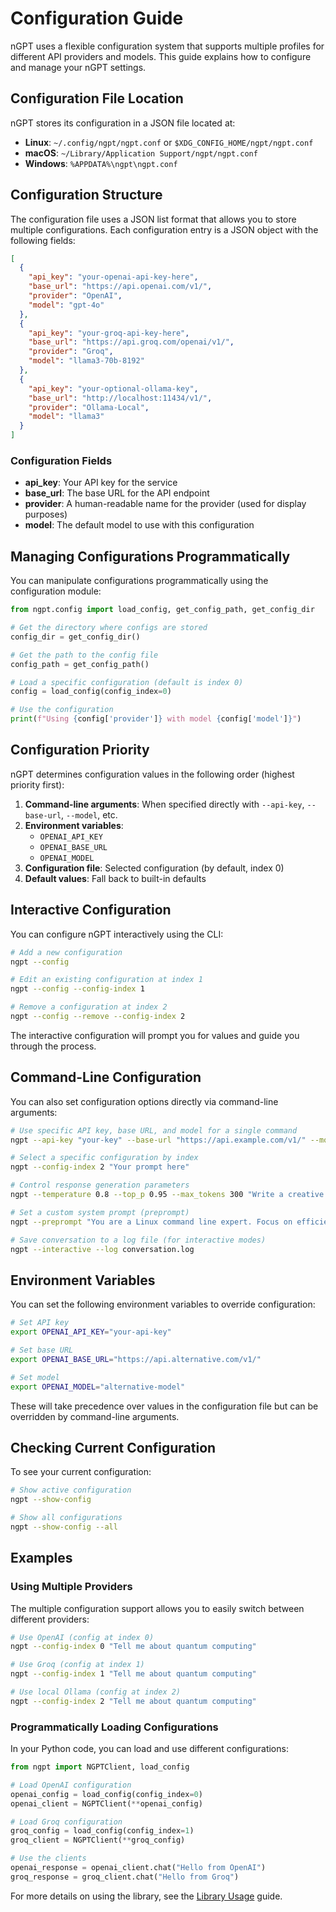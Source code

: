 # Configuration Guide

nGPT uses a flexible configuration system that supports multiple profiles for different API providers and models. This guide explains how to configure and manage your nGPT settings.

## Configuration File Location

nGPT stores its configuration in a JSON file located at:

- **Linux**: `~/.config/ngpt/ngpt.conf` or `$XDG_CONFIG_HOME/ngpt/ngpt.conf`
- **macOS**: `~/Library/Application Support/ngpt/ngpt.conf`
- **Windows**: `%APPDATA%\ngpt\ngpt.conf`

## Configuration Structure

The configuration file uses a JSON list format that allows you to store multiple configurations. Each configuration entry is a JSON object with the following fields:

```json
[
  {
    "api_key": "your-openai-api-key-here",
    "base_url": "https://api.openai.com/v1/",
    "provider": "OpenAI",
    "model": "gpt-4o"
  },
  {
    "api_key": "your-groq-api-key-here",
    "base_url": "https://api.groq.com/openai/v1/",
    "provider": "Groq",
    "model": "llama3-70b-8192"
  },
  {
    "api_key": "your-optional-ollama-key",
    "base_url": "http://localhost:11434/v1/",
    "provider": "Ollama-Local",
    "model": "llama3"
  }
]
```

### Configuration Fields

- **api_key**: Your API key for the service
- **base_url**: The base URL for the API endpoint
- **provider**: A human-readable name for the provider (used for display purposes)
- **model**: The default model to use with this configuration

## Managing Configurations Programmatically

You can manipulate configurations programmatically using the configuration module:

```python
from ngpt.config import load_config, get_config_path, get_config_dir

# Get the directory where configs are stored
config_dir = get_config_dir()

# Get the path to the config file
config_path = get_config_path()

# Load a specific configuration (default is index 0)
config = load_config(config_index=0)

# Use the configuration
print(f"Using {config['provider']} with model {config['model']}")
```

## Configuration Priority

nGPT determines configuration values in the following order (highest priority first):

1. **Command-line arguments**: When specified directly with `--api-key`, `--base-url`, `--model`, etc.
2. **Environment variables**: 
   - `OPENAI_API_KEY` 
   - `OPENAI_BASE_URL`
   - `OPENAI_MODEL`
3. **Configuration file**: Selected configuration (by default, index 0)
4. **Default values**: Fall back to built-in defaults

## Interactive Configuration

You can configure nGPT interactively using the CLI:

```bash
# Add a new configuration
ngpt --config

# Edit an existing configuration at index 1
ngpt --config --config-index 1

# Remove a configuration at index 2
ngpt --config --remove --config-index 2
```

The interactive configuration will prompt you for values and guide you through the process.

## Command-Line Configuration

You can also set configuration options directly via command-line arguments:

```bash
# Use specific API key, base URL, and model for a single command
ngpt --api-key "your-key" --base-url "https://api.example.com/v1/" --model "custom-model" "Your prompt here"

# Select a specific configuration by index
ngpt --config-index 2 "Your prompt here"

# Control response generation parameters
ngpt --temperature 0.8 --top_p 0.95 --max_tokens 300 "Write a creative story"

# Set a custom system prompt (preprompt)
ngpt --preprompt "You are a Linux command line expert. Focus on efficient solutions." "How do I find the largest files in a directory?"

# Save conversation to a log file (for interactive modes)
ngpt --interactive --log conversation.log
```

## Environment Variables

You can set the following environment variables to override configuration:

```bash
# Set API key
export OPENAI_API_KEY="your-api-key"

# Set base URL
export OPENAI_BASE_URL="https://api.alternative.com/v1/"

# Set model
export OPENAI_MODEL="alternative-model"
```

These will take precedence over values in the configuration file but can be overridden by command-line arguments.

## Checking Current Configuration

To see your current configuration:

```bash
# Show active configuration
ngpt --show-config

# Show all configurations
ngpt --show-config --all
```

## Examples

### Using Multiple Providers

The multiple configuration support allows you to easily switch between different providers:

```bash
# Use OpenAI (config at index 0)
ngpt --config-index 0 "Tell me about quantum computing"

# Use Groq (config at index 1)
ngpt --config-index 1 "Tell me about quantum computing"

# Use local Ollama (config at index 2)
ngpt --config-index 2 "Tell me about quantum computing"
```

### Programmatically Loading Configurations

In your Python code, you can load and use different configurations:

```python
from ngpt import NGPTClient, load_config

# Load OpenAI configuration
openai_config = load_config(config_index=0)
openai_client = NGPTClient(**openai_config)

# Load Groq configuration
groq_config = load_config(config_index=1)
groq_client = NGPTClient(**groq_config)

# Use the clients
openai_response = openai_client.chat("Hello from OpenAI")
groq_response = groq_client.chat("Hello from Groq")
```

For more details on using the library, see the [Library Usage](usage/library_usage.md) guide. 